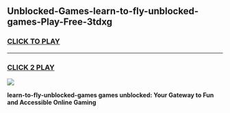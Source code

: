 
## Unblocked-Games-learn-to-fly-unblocked-games-Play-Free-3tdxg
<h3>
<a href="https://premium76.site?title=learn-to-fly-unblocked-games&ref=20M">CLICK TO PLAY</a></h3>
<hr>

<h3>
<a href="https://premium76.site?title=learn-to-fly-unblocked-games&ref=20M">CLICK 2 PLAY</a>
  
</h3>

<a href="https://premium76.site?title=learn-to-fly-unblocked-games&ref=19M"><img src="https://clearcache.store/games.png"></a>


**learn-to-fly-unblocked-games games unblocked: Your Gateway to Fun and Accessible Online Gaming**
